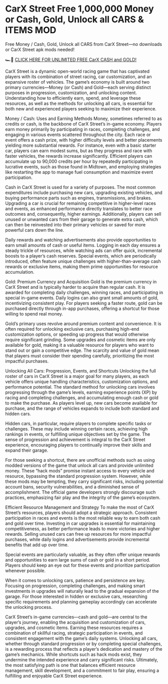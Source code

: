 # CarX Street Free 1,000,000 Money or Cash, Gold, Unlock all CARS & ITEMS MOD

Free Money / Cash, Gold, Unlock all CARS from CarX Street—no downloads or CarX Street apk mods needed!

🏎️💨 <a href="https://tipsforu.click/new/pages/carxstreet.html">CLICK HERE FOR UNLIMITED FREE CarX CASH and GOLD!</a>

 CarX Street is a dynamic open-world racing game that has captivated players with its combination of street racing, car customization, and an expansive roster of vehicles. The game’s economy is built around two primary currencies—Money (or Cash) and Gold—each serving distinct purposes in progression, customization, and unlocking content. Understanding how to efficiently earn, spend, and leverage these resources, as well as the methods for unlocking all cars, is essential for both new and experienced players seeking to maximize their experience.

Money / Cash: Uses and Earning Methods
Money, sometimes referred to as credits or cash, is the backbone of CarX Street’s in-game economy. Players earn money primarily by participating in races, completing challenges, and engaging in various events scattered throughout the city. Each race or event offers a cash prize, with higher difficulty levels and better placements yielding more substantial rewards. For instance, even with a basic starter car, players can earn modest sums, but as they progress and race with faster vehicles, the rewards increase significantly. Efficient players can accumulate up to 90,000 credits per hour by repeatedly participating in lucrative events, such as those found in Midtown, and employing strategies like restarting the app to manage fuel consumption and maximize event participation.

Cash in CarX Street is used for a variety of purposes. The most common expenditures include purchasing new cars, upgrading existing vehicles, and buying performance parts such as engines, transmissions, and brakes. Upgrading a car is crucial for remaining competitive in higher-level races and events, as enhanced performance directly translates to better race outcomes and, consequently, higher earnings. Additionally, players can sell unused or unwanted cars from their garage to generate extra cash, which can then be reinvested into their primary vehicles or saved for more powerful cars down the line.

Daily rewards and watching advertisements also provide opportunities to earn small amounts of cash or useful items. Logging in each day ensures a steady trickle of resources, while watching ads can offer quick, incremental boosts to a player’s cash reserves. Special events, which are periodically introduced, often feature unique challenges with higher-than-average cash rewards or exclusive items, making them prime opportunities for resource accumulation.

Gold: Premium Currency and Acquisition
Gold is the premium currency in CarX Street and is typically harder to acquire than regular cash. It is awarded for completing daily challenges, winning races, and participating in special in-game events. Daily logins can also grant small amounts of gold, incentivizing consistent play. For players seeking a faster route, gold can be purchased directly through in-app purchases, offering a shortcut for those willing to spend real money.

Gold’s primary uses revolve around premium content and convenience. It is often required for unlocking exclusive cars, purchasing high-end customization options, or speeding up progress that would otherwise require significant grinding. Some upgrades and cosmetic items are only available for gold, making it a valuable resource for players who want to stand out or gain a competitive edge. The scarcity and value of gold mean that players must consider their spending carefully, prioritizing the most impactful purchases.

Unlocking All Cars: Progression, Events, and Shortcuts
Unlocking the full roster of cars in CarX Street is a major goal for many players, as each vehicle offers unique handling characteristics, customization options, and performance potential. The standard method for unlocking cars involves progressing through the game’s levels, earning experience points (XP) by racing and completing challenges, and accumulating enough cash or gold to make the purchase. As players level up, new cars become available for purchase, and the range of vehicles expands to include both standard and hidden cars.

Hidden cars, in particular, require players to complete specific tasks or challenges. These may include winning certain races, achieving high rankings in events, or fulfilling unique objectives set by the game. The sense of progression and achievement is integral to the CarX Street experience, encouraging players to continually improve their skills and expand their garage.

For those seeking a shortcut, there are unofficial methods such as using modded versions of the game that unlock all cars and provide unlimited money. These “hack mods” promise instant access to every vehicle and resource, bypassing the standard progression system. However, while these mods may be tempting, they carry significant risks, including potential account bans, security vulnerabilities, and a diminished sense of accomplishment. The official game developers strongly discourage such practices, emphasizing fair play and the integrity of the game’s ecosystem.

Efficient Resource Management and Strategy
To make the most of CarX Street’s resources, players should adopt a strategic approach. Consistent participation in races and events is the most reliable way to earn both cash and gold over time. Investing in car upgrades is essential for maintaining competitiveness, as better performance leads to more victories and higher rewards. Selling unused cars can free up resources for more impactful purchases, while daily logins and advertisements provide incremental benefits that add up over time.

Special events are particularly valuable, as they often offer unique rewards and opportunities to earn large sums of cash or gold in a short period. Players should keep an eye out for these events and prioritize participation whenever possible.

When it comes to unlocking cars, patience and persistence are key. Focusing on progression, completing challenges, and making smart investments in upgrades will naturally lead to the gradual expansion of the garage. For those interested in hidden or exclusive cars, researching specific requirements and planning gameplay accordingly can accelerate the unlocking process.
 
CarX Street’s in-game currencies—cash and gold—are central to the player’s journey, enabling the acquisition and customization of cars, upgrades, and cosmetic items. Earning these resources requires a combination of skillful racing, strategic participation in events, and consistent engagement with the game’s daily systems. Unlocking all cars, whether through standard progression or by completing special challenges, is a rewarding process that reflects a player’s dedication and mastery of the game’s mechanics. While shortcuts such as hack mods exist, they undermine the intended experience and carry significant risks. Ultimately, the most satisfying path is one that balances efficient resource management, skill development, and a commitment to fair play, ensuring a fulfilling and enjoyable CarX Street experience.
